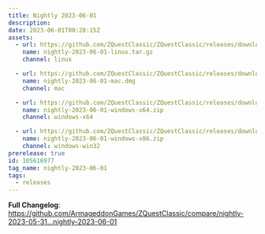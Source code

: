 ```yaml
---
title: Nightly 2023-06-01
description: 
date: 2023-06-01T00:28:15Z
assets: 
  - url: https://github.com/ZQuestClassic/ZQuestClassic/releases/download/nightly-2023-06-01/nightly-2023-06-01-linux.tar.gz
    name: nightly-2023-06-01-linux.tar.gz
    channel: linux

  - url: https://github.com/ZQuestClassic/ZQuestClassic/releases/download/nightly-2023-06-01/nightly-2023-06-01-mac.dmg
    name: nightly-2023-06-01-mac.dmg
    channel: mac

  - url: https://github.com/ZQuestClassic/ZQuestClassic/releases/download/nightly-2023-06-01/nightly-2023-06-01-windows-x64.zip
    name: nightly-2023-06-01-windows-x64.zip
    channel: windows-x64

  - url: https://github.com/ZQuestClassic/ZQuestClassic/releases/download/nightly-2023-06-01/nightly-2023-06-01-windows-x86.zip
    name: nightly-2023-06-01-windows-x86.zip
    channel: windows-win32
prerelease: true
id: 105616977
tag_name: nightly-2023-06-01
tags:
  - releases
---
```


**Full Changelog**: https://github.com/ArmageddonGames/ZQuestClassic/compare/nightly-2023-05-31...nightly-2023-06-01
